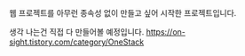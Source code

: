 웹 프로젝트를 아무런 종속성 없이 만들고 싶어 시작한 프로젝트입니다.

생각 나는건 직접 다 만들어볼 예정입니다.
https://on-sight.tistory.com/category/OneStack
